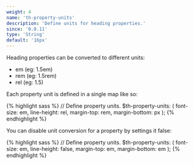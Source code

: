 ```yaml
---
weight: 4
name: 'th-property-units'
description: 'Define units for heading properties.'
since: '0.0.11'
type: 'String'
default: '16px'
---
```

Heading properties can be converted to different units:

* em (eg: 1.5em)
* rem (eg: 1.5rem)
* rel (eg: 1.5)

Each property unit is defined in a single map like so:

{% highlight sass %}
// Define property units.
$th-property-units: (
  font-size: em,
  line-height: rel,
  margin-top: rem,
  margin-bottom: px
);
{% endhighlight %}

You can disable unit conversion for a property by settings it false:

{% highlight sass %}
// Define property units.
$th-property-units: (
  font-size: em,
  line-height: false,
  margin-top: em,
  margin-bottom: em
);
{% endhighlight %}